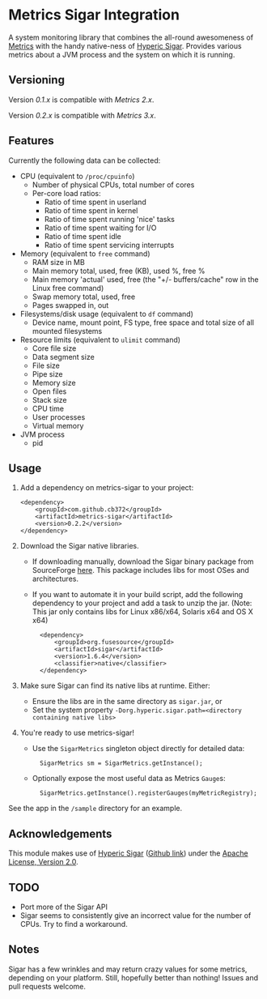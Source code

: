 # Metrics Sigar Integration #

A system monitoring library that combines the all-round awesomeness of [Metrics](https://github.com/codahale/metrics) with the handy native-ness of [Hyperic Sigar](http://support.hyperic.com/display/SIGAR/Home). Provides various metrics about a JVM process and the system on which it is running.

## Versioning ##

Version *0.1.x* is compatible with *Metrics 2.x*.

Version *0.2.x* is compatible with *Metrics 3.x*.

## Features ##

Currently the following data can be collected:

* CPU (equivalent to `/proc/cpuinfo`)
    * Number of physical CPUs, total number of cores
    * Per-core load ratios:
        * Ratio of time spent in userland
        * Ratio of time spent in kernel
        * Ratio of time spent running 'nice' tasks
        * Ratio of time spent waiting for I/O
        * Ratio of time spent idle
        * Ratio of time spent servicing interrupts 
* Memory (equivalent to `free` command)
    * RAM size in MB
    * Main memory total, used, free (KB), used %, free %
    * Main memory 'actual' used, free (the "+/- buffers/cache" row in the Linux free command)
    * Swap memory total, used, free
    * Pages swapped in, out
* Filesystems/disk usage (equivalent to `df` command)
    * Device name, mount point, FS type, free space and total size of all mounted filesystems
* Resource limits (equivalent to `ulimit` command)
    * Core file size
    * Data segment size
    * File size
    * Pipe size
    * Memory size
    * Open files
    * Stack size
    * CPU time
    * User processes
    * Virtual memory
* JVM process
    * pid

## Usage ##

 1. Add a dependency on metrics-sigar to your project:

        <dependency>
            <groupId>com.github.cb372</groupId>
            <artifactId>metrics-sigar</artifactId>
            <version>0.2.2</version>
        </dependency>

 2. Download the Sigar native libraries. 
    * If downloading manually, download the Sigar binary package from SourceForge [here](http://sourceforge.net/projects/sigar/files/sigar/1.6/). This package includes libs for most OSes and architectures.
    * If you want to automate it in your build script, add the following dependency to your project and add a task to unzip the jar. (Note: This jar only contains libs for Linux x86/x64, Solaris x64 and OS X x64)
    
            <dependency>
                <groupId>org.fusesource</groupId>
                <artifactId>sigar</artifactId>
                <version>1.6.4</version>
                <classifier>native</classifier>
            </dependency>

 3. Make sure Sigar can find its native libs at runtime. Either:
    * Ensure the libs are in the same directory as `sigar.jar`, or
    * Set the system property `-Dorg.hyperic.sigar.path=<directory containing native libs>`

 4. You're ready to use metrics-sigar! 
    * Use the `SigarMetrics` singleton object directly for detailed data:
    
            SigarMetrics sm = SigarMetrics.getInstance();
    * Optionally expose the most useful data as Metrics `Gauge`s:
    
            SigarMetrics.getInstance().registerGauges(myMetricRegistry);

See the app in the `/sample` directory for an example.

## Acknowledgements ##

This module makes use of [Hyperic Sigar](http://support.hyperic.com/display/SIGAR/Home) ([Github link](https://github.com/hyperic/sigar)) under the [Apache License, Version 2.0](http://www.apache.org/licenses/LICENSE-2.0).

## TODO ##

* Port more of the Sigar API
* Sigar seems to consistently give an incorrect value for the number of CPUs. Try to find a workaround.

## Notes ##

Sigar has a few wrinkles and may return crazy values for some metrics, depending on your platform. Still, hopefully better than nothing! Issues and pull requests welcome.
